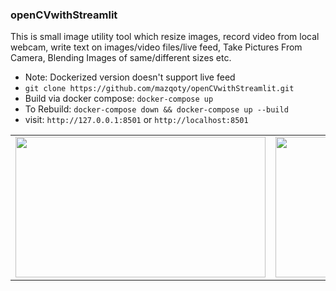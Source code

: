<h3>openCVwithStreamlit</h3>


This is small image utility tool which resize images, record video from local webcam, write text on images/video files/live feed, Take Pictures From Camera, Blending Images of same/different sizes etc.
- Note: Dockerized version doesn't support live feed
- `git clone https://github.com/mazqoty/openCVwithStreamlit.git`
- Build via docker compose: `docker-compose up`
- To Rebuild: `docker-compose down && docker-compose up --build`
- visit: `http://127.0.0.1:8501` or `http://localhost:8501`

<table style="width:100%">
  <tr>
    <td><img src="https://i.imgur.com/JYYcl6M.jpg" width="400px" height=225px/></td>
    <td><img src="https://i.imgur.com/fD6apmG.jpg" width="450px" height=225px/></td>
  </tr>
